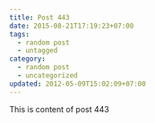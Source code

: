 ```yaml
---
title: Post 443
date: 2015-08-21T17:19:23+07:00
tags:
  - random post
  - untagged
category:
  - random post
  - uncategorized
updated: 2012-05-09T15:02:09+07:00
---
```

This is content of post 443